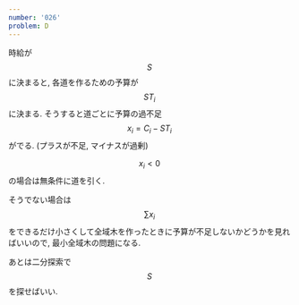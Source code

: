```yaml
---
number: '026'
problem: D
---
```

時給が $$ S $$ に決まると, 各道を作るための予算が $$ ST_i $$ に決まる. そうすると道ごとに予算の過不足 $$ x_i = C_i - ST_i $$ がでる. (プラスが不足, マイナスが過剰)

$$ x_i \lt 0 $$ の場合は無条件に道を引く.

そうでない場合は $$ \sum x_i $$ をできるだけ小さくして全域木を作ったときに予算が不足しないかどうかを見ればいいので, 最小全域木の問題になる.

あとは二分探索で $$ S $$ を探せばいい.
